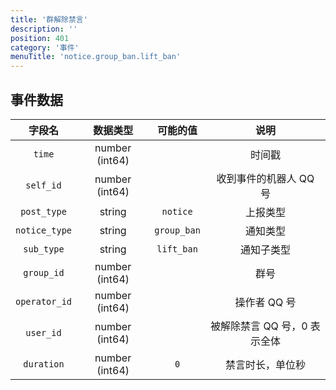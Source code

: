 ```yaml
---
title: '群解除禁言'
description: ''
position: 401
category: '事件'
menuTitle: 'notice.group_ban.lift_ban'
---
```


## 事件数据

| 字段名 | 数据类型 | 可能的值 | 说明 |
| :---: | :---: | :---: | :---: |
| `time` | number (int64) | | 时间戳 |
| `self_id` | number (int64) | | 收到事件的机器人 QQ 号 |
| `post_type` | string | `notice` | 上报类型 |
| `notice_type` | string | `group_ban` | 通知类型 |
| `sub_type` | string | `lift_ban` | 通知子类型 |
| `group_id` | number (int64) | | 群号 |
| `operator_id` | number (int64) | | 操作者 QQ 号 |
| `user_id` | number (int64) | | 被解除禁言 QQ 号，0 表示全体 |
| `duration` | number (int64) | `0` | 禁言时长，单位秒 |
